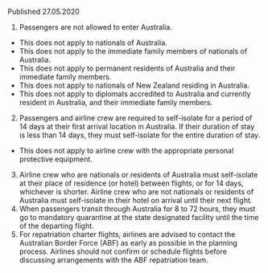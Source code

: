 Published 27.05.2020
1. Passengers are not allowed to enter Australia. 
- This does not apply to nationals of Australia. 
- This does not apply to the immediate family members of nationals of Australia. 
- This does not apply to permanent residents of Australia and their immediate family members. 
- This does not apply to nationals of New Zealand residing in Australia. 
- This does not apply to diplomats accredited to Australia and currently resident in Australia, and their immediate family members.
2. Passengers and airline crew are required to self-isolate for a period of 14 days at their first arrival location in Australia. If their duration of stay is less than 14 days, they must self-isolate for the entire duration of stay.
- This does not apply to airline crew with the appropriate personal protective equipment.
3. Airline crew who are nationals or residents of Australia must self-isolate at their place of residence (or hotel) between flights, or for 14 days, whichever is shorter.
Airline crew who are not nationals or residents of Australia must self-isolate in their hotel on arrival until their next flight.
4. When passengers transit through Australia for 8 to 72 hours, they must go to mandatory quarantine at the state designated facility until the time of the departing flight.
5. For repatriation charter flights, airlines are advised to contact the Australian Border Force (ABF) as early as possible in the planning process. Airlines should not confirm or schedule flights before discussing arrangements with the ABF repatriation team.

